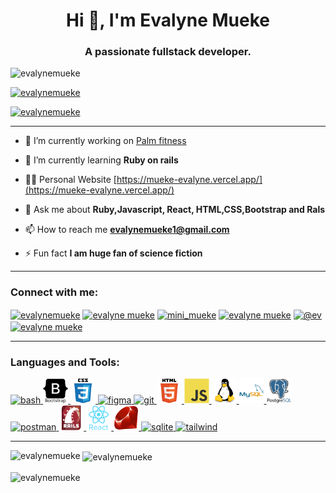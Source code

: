 <h1 align="center">Hi 👋, I'm Evalyne Mueke</h1>
<h3 align="center">A passionate fullstack developer.</h3>

<p align="left"> <img src="https://komarev.com/ghpvc/?username=evalynemueke&label=Profile%20views&color=0e75b6&style=flat" alt="evalynemueke" /> </p>

<p align="left"> <a href="https://github.com/ryo-ma/github-profile-trophy"><img src="https://github-profile-trophy.vercel.app/?username=evalynemueke" alt="evalynemueke" /></a> </p>

<p align="left"> <a href="https://twitter.com/evalynemueke" target="blank"><img src="https://img.shields.io/twitter/follow/evalynemueke?logo=twitter&style=for-the-badge" alt="evalynemueke" /></a> </p>
<hr></hr>

- 🔭 I’m currently working on [Palm fitness](https://github.com/EvalyneMueke/phase_4_project_api)

- 🌱 I’m currently learning **Ruby on rails**

- 👨‍💻 Personal Website [https://mueke-evalyne.vercel.app/](https://mueke-evalyne.vercel.app/)

- 💬 Ask me about **Ruby,Javascript, React, HTML,CSS,Bootstrap and Rals**

- 📫 How to reach me **evalynemueke1@gmail.com**

- ⚡ Fun fact **I am huge fan of science fiction**
<hr></hr>
<h3 align="left">Connect with me:</h3>
<p align="left">
<a href="https://twitter.com/evalynemueke" target="blank"><img align="center" src="https://raw.githubusercontent.com/rahuldkjain/github-profile-readme-generator/master/src/images/icons/Social/twitter.svg" alt="evalynemueke" height="30" width="40" /></a>
<a href="https://www.linkedin.com/in/evalyne-mueke-81ab29270" ><img align="center" src="https://raw.githubusercontent.com/rahuldkjain/github-profile-readme-generator/master/src/images/icons/Social/linked-in-alt.svg" alt="evalyne mueke" height="30" width="40" /></a>
<a href="https://instagram.com/mini_mueke" target="blank"><img align="center" src="https://raw.githubusercontent.com/rahuldkjain/github-profile-readme-generator/master/src/images/icons/Social/instagram.svg" alt="mini_mueke" height="30" width="40" /></a>
<a href="https://dribbble.com/evalyne mueke" target="blank"><img align="center" src="https://raw.githubusercontent.com/rahuldkjain/github-profile-readme-generator/master/src/images/icons/Social/dribbble.svg" alt="evalyne mueke" height="30" width="40" /></a>
<a href="https://medium.com/@ev" target="blank"><img align="center" src="https://raw.githubusercontent.com/rahuldkjain/github-profile-readme-generator/master/src/images/icons/Social/medium.svg" alt="@ev" height="30" width="40" /></a>
<a href="https://www.hackerrank.com/evalyne mueke" target="blank"><img align="center" src="https://raw.githubusercontent.com/rahuldkjain/github-profile-readme-generator/master/src/images/icons/Social/hackerrank.svg" alt="evalyne mueke" height="30" width="40" /></a>
</p>
<hr></hr>
<h3 align="left">Languages and Tools:</h3>
<p align="left"> <a href="https://www.gnu.org/software/bash/" target="_blank" rel="noreferrer"> <img src="https://www.vectorlogo.zone/logos/gnu_bash/gnu_bash-icon.svg" alt="bash" width="40" height="40"/> </a> <a href="https://getbootstrap.com" target="_blank" rel="noreferrer"> <img src="https://raw.githubusercontent.com/devicons/devicon/master/icons/bootstrap/bootstrap-plain-wordmark.svg" alt="bootstrap" width="40" height="40"/> </a> <a href="https://www.w3schools.com/css/" target="_blank" rel="noreferrer"> <img src="https://raw.githubusercontent.com/devicons/devicon/master/icons/css3/css3-original-wordmark.svg" alt="css3" width="40" height="40"/> </a> <a href="https://www.figma.com/" target="_blank" rel="noreferrer"> <img src="https://www.vectorlogo.zone/logos/figma/figma-icon.svg" alt="figma" width="40" height="40"/> </a> <a href="https://git-scm.com/" target="_blank" rel="noreferrer"> <img src="https://www.vectorlogo.zone/logos/git-scm/git-scm-icon.svg" alt="git" width="40" height="40"/> </a> <a href="https://www.w3.org/html/" target="_blank" rel="noreferrer"> <img src="https://raw.githubusercontent.com/devicons/devicon/master/icons/html5/html5-original-wordmark.svg" alt="html5" width="40" height="40"/> </a> <a href="https://developer.mozilla.org/en-US/docs/Web/JavaScript" target="_blank" rel="noreferrer"> <img src="https://raw.githubusercontent.com/devicons/devicon/master/icons/javascript/javascript-original.svg" alt="javascript" width="40" height="40"/> </a> <a href="https://www.linux.org/" target="_blank" rel="noreferrer"> <img src="https://raw.githubusercontent.com/devicons/devicon/master/icons/linux/linux-original.svg" alt="linux" width="40" height="40"/> </a> <a href="https://www.mysql.com/" target="_blank" rel="noreferrer"> <img src="https://raw.githubusercontent.com/devicons/devicon/master/icons/mysql/mysql-original-wordmark.svg" alt="mysql" width="40" height="40"/> </a> <a href="https://www.postgresql.org" target="_blank" rel="noreferrer"> <img src="https://raw.githubusercontent.com/devicons/devicon/master/icons/postgresql/postgresql-original-wordmark.svg" alt="postgresql" width="40" height="40"/> </a> <a href="https://postman.com" target="_blank" rel="noreferrer"> <img src="https://www.vectorlogo.zone/logos/getpostman/getpostman-icon.svg" alt="postman" width="40" height="40"/> </a> <a href="https://rubyonrails.org" target="_blank" rel="noreferrer"> <img src="https://raw.githubusercontent.com/devicons/devicon/master/icons/rails/rails-original-wordmark.svg" alt="rails" width="40" height="40"/> </a> <a href="https://reactjs.org/" target="_blank" rel="noreferrer"> <img src="https://raw.githubusercontent.com/devicons/devicon/master/icons/react/react-original-wordmark.svg" alt="react" width="40" height="40"/> </a> <a href="https://www.ruby-lang.org/en/" target="_blank" rel="noreferrer"> <img src="https://raw.githubusercontent.com/devicons/devicon/master/icons/ruby/ruby-original.svg" alt="ruby" width="40" height="40"/> </a> <a href="https://www.sqlite.org/" target="_blank" rel="noreferrer"> <img src="https://www.vectorlogo.zone/logos/sqlite/sqlite-icon.svg" alt="sqlite" width="40" height="40"/> </a> <a href="https://tailwindcss.com/" target="_blank" rel="noreferrer"> <img src="https://www.vectorlogo.zone/logos/tailwindcss/tailwindcss-icon.svg" alt="tailwind" width="40" height="40"/> </a> </p>
<hr></hr>
<p><img align="left" src="https://github-readme-stats.vercel.app/api/top-langs?username=evalynemueke&show_icons=true&locale=en&layout=compact" alt="evalynemueke" /></p>

<p>&nbsp;<img align="center" src="https://github-readme-stats.vercel.app/api?username=evalynemueke&show_icons=true&locale=en" alt="evalynemueke" /></p>

<p><img align="center" src="https://github-readme-streak-stats.herokuapp.com/?user=evalynemueke&" alt="evalynemueke" /></p>
